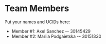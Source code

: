 # Team Members

Put your names and UCIDs here:

- Member #1: Axel Sanchez -- 30145429
- Member #2: Mariia Podgaietska -- 30151330
